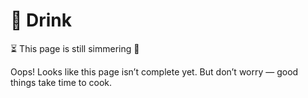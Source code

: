 # 🍹 Drink

⏳ This page is still simmering 🍳

Oops! Looks like this page isn’t complete yet. But don’t worry — good things take time to cook.
